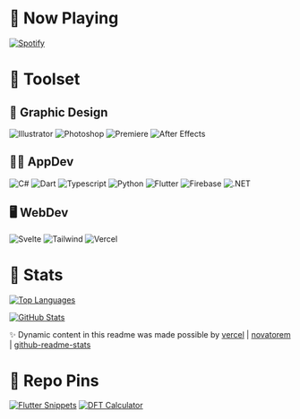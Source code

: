 # 🌌 Now Playing

[![Spotify](https://novatorem-az-21.vercel.app/api/spotify)](https://open.spotify.com/user/Az21)

# 🚀 Toolset

## 🎨 Graphic Design

![Illustrator](https://img.shields.io/badge/Vector-Illustrator-1a1a1a?style=for-the-badge&logo=adobe%20illustrator)
![Photoshop](https://img.shields.io/badge/Raster-Photoshop-1a1a1a?style=for-the-badge&logo=adobe%20photoshop)
![Premiere](https://img.shields.io/badge/Video-Premiere%20Pro-1a1a1a?style=for-the-badge&logo=adobe%20premiere%20pro)
![After Effects](https://img.shields.io/badge/Animate-After%20Effects-1a1a1a?style=for-the-badge&logo=adobe%20after%20effects)

## 🧑‍💻 AppDev

![C#](https://img.shields.io/badge/Lang-C%20Sharp-1a1a1a?style=for-the-badge&logo=c%20sharp&logoColor=AB97D2)
![Dart](https://img.shields.io/badge/Lang-Dart-1a1a1a?style=for-the-badge&logo=dart&logoColor=31A8FF)
![Typescript](https://img.shields.io/badge/Lang-Typescript-1a1a1a?style=for-the-badge&logo=typescript&logoColor=31A8FF)
![Python](https://img.shields.io/badge/Lang-Python-1a1a1a?style=for-the-badge&logo=python&logoColor=FFCA28)
![Flutter](https://img.shields.io/badge/SDK-Flutter-1a1a1a?style=for-the-badge&logo=flutter&logoColor=31A8FF)
![Firebase](https://img.shields.io/badge/DEV-Firebase-1a1a1a?style=for-the-badge&logo=firebase&logoColor=FFCA28)
![.NET](https://img.shields.io/badge/Framework-.NET-1a1a1a?style=for-the-badge&logo=dot%20net&logoColor=AB97D2)

## 🖥️ WebDev

![Svelte](https://img.shields.io/badge/Framework-Svelte-1a1a1a?style=for-the-badge&logo=svelte)
![Tailwind](https://img.shields.io/badge/Library-Tailwind%20CSS-1a1a1a?style=for-the-badge&logo=tailwind%20css)
![Vercel](https://img.shields.io/badge/Deploy-Vercel-1a1a1a?style=for-the-badge&logo=vercel)


# 🎴 Stats

[![Top Languages](https://github-readme-stats-az-21.vercel.app/api/top-langs/?username=Az-21&hide=jupyter%20notebook&exclude_repo=universal-health-card&langs_count=10&layout=compact&theme=dark)](https://github.com/Az-21/github-readme-stats)

[![GitHub Stats](https://github-readme-stats-az-21.vercel.app/api?username=Az-21&count_private=true&show_icons=true&theme=dark)](https://github.com/Az-21/github-readme-stats)

✨ Dynamic content in this readme was made possible by [vercel](https://github.com/vercel/vercel) | [novatorem](https://github.com/novatorem/novatorem) | [github-readme-stats](https://github.com/anuraghazra/github-readme-stats)

# 🌸 Repo Pins

[![Flutter Snippets](https://github-readme-stats-az-21.vercel.app/api/pin/?username=Az-21&repo=flutter-snippets&theme=dark)](https://github.com/Az-21/flutter-snippets)
[![DFT Calculator](https://github-readme-stats-az-21.vercel.app/api/pin/?username=Az-21&repo=dft&theme=dark)](https://github.com/Az-21/dft)
